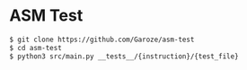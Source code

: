 # ASM Test

```bash
$ git clone https://github.com/Garoze/asm-test
$ cd asm-test
$ python3 src/main.py __tests__/{instruction}/{test_file}
```
